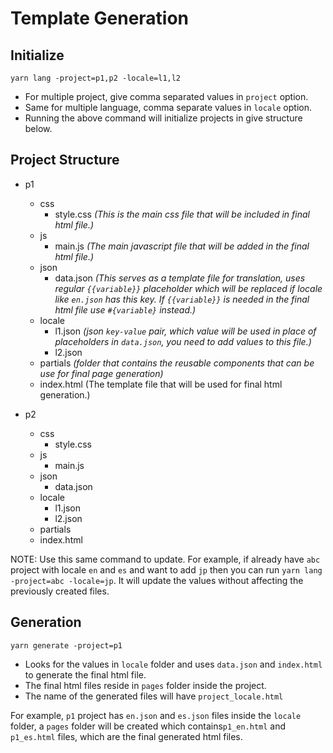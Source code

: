 # Template Generation

## Initialize
``` 
yarn lang -project=p1,p2 -locale=l1,l2 
```

- For multiple project, give comma separated values in `project` option.
- Same for multiple language, comma separate values in `locale` option.
- Running the above command will initialize projects in give structure below.

## Project Structure
- p1
  - css
    - style.css  *(This is the main css file that will be included in final html file.)*
  - js
    - main.js *(The main javascript file that will be added in the final html file.)*
  - json
    - data.json *(This serves as a template file for translation, uses regular `{{variable}}` placeholder which will be replaced if locale like `en.json` has this key. If `{{variable}}` is needed in the final html file use `#{variable}` instead.)*
  - locale
    - l1.json  *(json `key-value` pair, which value will be used in place of placeholders in `data.json`, you need to add values to this file.)*
    - l2.json
  - partials *(folder that contains the reusable components that can be use for final page generation)*
  - index.html (The template file that will be used for final html generation.)

- p2
  - css
    - style.css
  - js
    - main.js
  - json
    - data.json
  - locale
    - l1.json
    - l2.json
  - partials
  - index.html


NOTE:  Use this same command to update. For example, if already have `abc` project with locale `en` and `es` and want to add `jp` then you can run `yarn lang -project=abc -locale=jp`. It will update the values without affecting the previously created files.

## Generation

```
yarn generate -project=p1
```
- Looks for the values in `locale` folder and uses `data.json` and `index.html` to generate the final html file.
- The final html files reside in `pages` folder inside the project.
- The name of the generated files will have `project_locale.html`

For example, `p1` project has `en.json` and `es.json` files inside the `locale` folder, a `pages` folder will be created which contains`p1_en.html` and `p1_es.html` files, which are the final generated html files.
